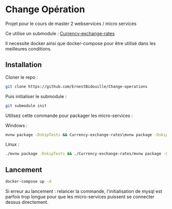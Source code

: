 # Change Opération

Projet pour le cours de master 2 webservices / micro services

Ce utilise un submodule : [Currency-exchange-rates](https://github.com/ErnestBidouille/Currency-exchange-rates)

Il necessite docker ainsi que docker-compose pour être utilisé dans les meilleures conditions.

## Installation

Cloner le repo : 

```bash
git clone https://github.com/ErnestBidouille/Change-operations
```

Puis initialiser le submodule :

```bash
git submodule init
```

Utilisez cette commande pour packager les micro-services : 

Windows :

```cmd
mvnw package -DskipTests && Currency-exchange-rates\mvnw package -DskipTests
```

Linux :

```bash
./mvnw package -DskipTests && ./Currency-exchange-rates/mvnw package -DskipTests
```

## Lancement

```bash
docker-compose up -d
```

Si erreur au lancement : relancer la commande, l'initialisation de mysql est parfois trop longue pour que les micro-services puissent se connecter dessus directement.


